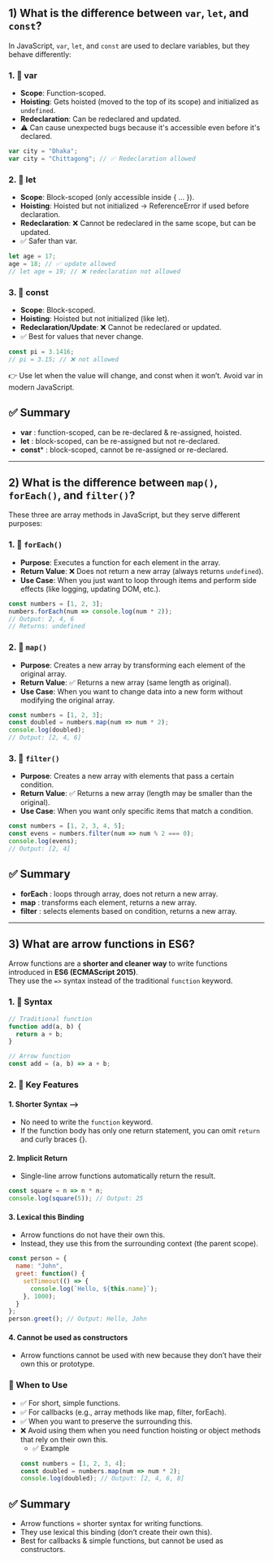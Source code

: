 ## 1) What is the difference between `var`, `let`, and `const`?

In JavaScript, `var`, `let`, and `const` are used to declare variables, but they behave differently:

### 1. 🔹 var
- **Scope**: Function-scoped.  
- **Hoisting**: Gets hoisted (moved to the top of its scope) and initialized as `undefined`.  
- **Redeclaration**: Can be redeclared and updated.  
- ⚠️ Can cause unexpected bugs because it's accessible even before it's declared.

```js
var city = "Dhaka";
var city = "Chittagong"; // ✅ Redeclaration allowed
```

### 2. 🔹 let

- **Scope**: Block-scoped (only accessible inside { ... }).
- **Hoisting**: Hoisted but not initialized → ReferenceError if used before declaration.
- **Redeclaration**: ❌ Cannot be redeclared in the same scope, but can be updated.
- ✅ Safer than var.

```js
let age = 17;
age = 18; // ✅ update allowed
// let age = 19; // ❌ redeclaration not allowed
```

### 3. 🔹 const

- **Scope**: Block-scoped.
- **Hoisting**: Hoisted but not initialized (like let).
- **Redeclaration/Update**: ❌ Cannot be redeclared or updated.
- ✅ Best for values that never change.

```js
const pi = 3.1416;
// pi = 3.15; // ❌ not allowed
```

👉 Use let when the value will change, and const when it won’t. Avoid var in modern JavaScript.

## ✅ Summary
 - **var** : function-scoped, can be re-declared & re-assigned, hoisted.
 - **let** : block-scoped, can be re-assigned but not re-declared.
 - **const*** : block-scoped, cannot be re-assigned or re-declared.
 
----
## 2) What is the difference between `map()`, `forEach()`, and `filter()`?

These three are array methods in JavaScript, but they serve different purposes:



### 1. 🔹 `forEach()`
- **Purpose**: Executes a function for each element in the array.  
- **Return Value**: ❌ Does not return a new array (always returns `undefined`).  
- **Use Case**: When you just want to loop through items and perform side effects (like logging, updating DOM, etc.). 

```js
const numbers = [1, 2, 3];
numbers.forEach(num => console.log(num * 2));
// Output: 2, 4, 6
// Returns: undefined
```

### 2. 🔹 `map()`
 - **Purpose**: Creates a new array by transforming each element of the original array.
 - **Return Value**: ✅ Returns a new array (same length as original).
 - **Use Case**: When you want to change data into a new form without modifying the original array.

```js
const numbers = [1, 2, 3];
const doubled = numbers.map(num => num * 2);
console.log(doubled); 
// Output: [2, 4, 6]
```

### 3. 🔹 `filter()`
 - **Purpose**: Creates a new array with elements that pass a certain condition.
 - **Return Value**: ✅ Returns a new array (length may be smaller than the original).
 - **Use Case**: When you want only specific items that match a condition.

```js
const numbers = [1, 2, 3, 4, 5];
const evens = numbers.filter(num => num % 2 === 0);
console.log(evens); 
// Output: [2, 4]
```

## ✅ Summary
 - **forEach** : loops through array, does not return a new array.
 - **map** : transforms each element, returns a new array.
 - **filter** : selects elements based on condition, returns a new array.

----
## 3) What are arrow functions in ES6?

Arrow functions are a **shorter and cleaner way** to write functions introduced in **ES6 (ECMAScript 2015)**.  
They use the `=>` syntax instead of the traditional `function` keyword.

### 1. 🔹 Syntax
```js
// Traditional function
function add(a, b) {
  return a + b;
}

// Arrow function
const add = (a, b) => a + b;
```

### 2. 🔹 Key Features 
   #### 1. Shorter Syntax -->
   - No need to write the `function` keyword.
   - If the function body has only one return statement, you can omit `return` and curly braces {}.

   #### 2. Implicit Return
   - Single-line arrow functions automatically return the result.
```js
const square = n => n * n;
console.log(square(5)); // Output: 25
```

   #### 3. Lexical this Binding
   - Arrow functions do not have their own this.
   - Instead, they use this from the surrounding context (the parent scope).
```js
const person = {
  name: "John",
  greet: function() {
    setTimeout(() => {
      console.log(`Hello, ${this.name}`);
    }, 1000);
  }
};
person.greet(); // Output: Hello, John
```

  #### 4. Cannot be used as constructors
  - Arrow functions cannot be used with new because they don’t have their own this or prototype.


### 🔹 When to Use
- ✅ For short, simple functions.
- ✅ For callbacks (e.g., array methods like map, filter, forEach).
- ✅ When you want to preserve the surrounding this.
- ❌ Avoid using them when you need function hoisting or object methods that rely on their own this.
  - ✅ Example
  ```js
  const numbers = [1, 2, 3, 4];
  const doubled = numbers.map(num => num * 2);
  console.log(doubled); // Output: [2, 4, 6, 8]
  ```

## ✅ Summary
- Arrow functions = shorter syntax for writing functions.
- They use lexical this binding (don’t create their own this).
- Best for callbacks & simple functions, but cannot be used as constructors.
